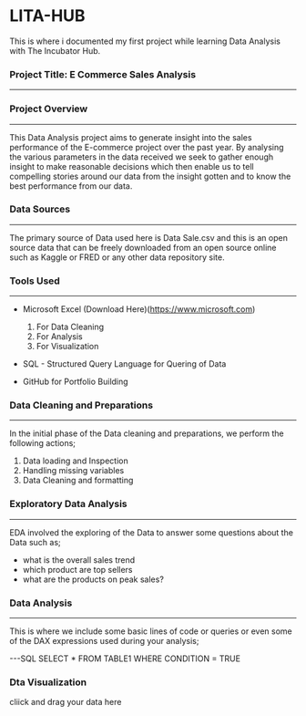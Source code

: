 # LITA-HUB
This is where i documented my first project while learning Data Analysis with The Incubator Hub.

### Project Title: E Commerce Sales Analysis
---

### Project Overview
---
This Data Analysis project aims to generate insight into the sales performance of the E-commerce project over the past year. By analysing the various parameters in the data received we seek to gather enough insight to make reasonable decisions which then enable us to tell compelling stories around our data from the insight gotten and to know the best performance from our data.

### Data Sources
---
The primary source of Data used here is Data Sale.csv and this is an open source data that can be freely downloaded from an open source online such as Kaggle or FRED or any other data repository site. 

### Tools Used
---
- Microsoft Excel (Download Here)(https://www.microsoft.com)
  1. For Data Cleaning
  2. For Analysis
  3. For Visualization
     
- SQL - Structured Query Language for Quering of Data
- GitHub for Portfolio Building

### Data Cleaning and Preparations
---
In the initial phase of the Data cleaning and preparations, we perform the following actions;
  1. Data loading and Inspection
  2. Handling missing variables
  3. Data Cleaning and formatting

### Exploratory Data Analysis
---
EDA involved the exploring of the Data to answer some questions about the Data such as;
- what is the overall sales trend
- which product are top sellers
- what are the products on peak sales?

### Data Analysis 
---
This is where we include some basic lines of code or queries or even some of the DAX expressions used during your analysis;

---SQL
SELECT * FROM TABLE1
WHERE CONDITION = TRUE

### Dta Visualization
cliick and drag your data here
